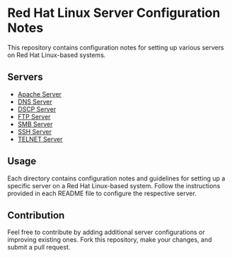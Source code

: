 # Red Hat Linux Server Configuration Notes

This repository contains configuration notes for setting up various servers on Red Hat Linux-based systems.

## Servers

- [Apache Server](Apache%20Server/README.md)
- [DNS Server](DNS%20Server/README.md)
- [DSCP Server](DSCP%20Server/README.md)
- [FTP Server](FTP%20Server/README.md)
- [SMB Server](SMB%20Server/README.md)
- [SSH Server](SSH%20Server/README.md)
- [TELNET Server](TELNET%20Server/README.md)

## Usage

Each directory contains configuration notes and guidelines for setting up a specific server on a Red Hat Linux-based system. Follow the instructions provided in each README file to configure the respective server.

## Contribution

Feel free to contribute by adding additional server configurations or improving existing ones. Fork this repository, make your changes, and submit a pull request.



